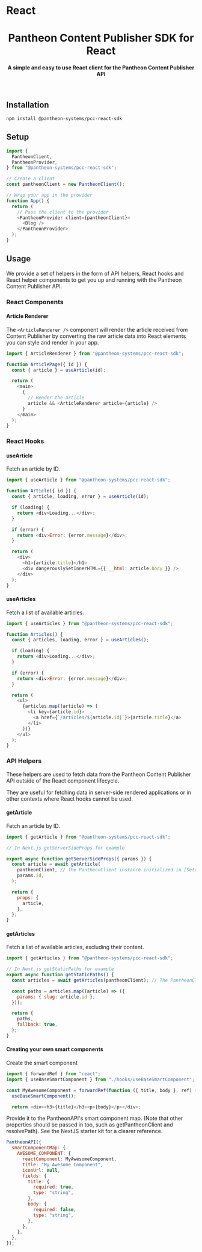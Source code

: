 # React

<div align="center">
	<h1>Pantheon Content Publisher SDK for React </h1>
	<p>
		<b>A simple and easy to use React client for the Pantheon Content Publisher API</b>
	</p>
	<br>
</div>

## Installation

```console
npm install @pantheon-systems/pcc-react-sdk
```

## Setup

```javascript
import {
  PantheonClient,
  PantheonProvider,
} from "@pantheon-systems/pcc-react-sdk";

// Create a client
const pantheonClient = new PantheonClient();

// Wrap your app in the provider
function App() {
  return (
    // Pass the client to the provider
    <PantheonProvider client={pantheonClient}>
      <Blog />
    </PantheonProvider>
  );
}
```

## Usage

We provide a set of helpers in the form of API helpers, React hooks and React
helper components to get you up and running with the Pantheon Content Publisher
API.

### React Components

#### Article Renderer

The `<ArticleRenderer />` component will render the article received from
Content Publisher by converting the raw article data into React elements you can
style and render in your app.

```javascript
import { ArticleRenderer } from "@pantheon-systems/pcc-react-sdk";

function ArticlePage({ id }) {
  const { article } = useArticle(id);

  return (
    <main>
      {
        // Render the article
        article && <ArticleRenderer article={article} />
      }
    </main>
  );
}
```

### React Hooks

#### useArticle

Fetch an article by ID.

```javascript
import { useArticle } from "@pantheon-systems/pcc-react-sdk";

function Article({ id }) {
  const { article, loading, error } = useArticle(id);

  if (loading) {
    return <div>Loading...</div>;
  }

  if (error) {
    return <div>Error: {error.message}</div>;
  }

  return (
    <div>
      <h1>{article.title}</h1>
      <div dangerouslySetInnerHTML={{ __html: article.body }} />
    </div>
  );
}
```

#### useArticles

Fetch a list of available articles.

```javascript
import { useArticles } from "@pantheon-systems/pcc-react-sdk";

function Articles() {
  const { articles, loading, error } = useArticles();

  if (loading) {
    return <div>Loading...</div>;
  }

  if (error) {
    return <div>Error: {error.message}</div>;
  }

  return (
    <ul>
      {articles.map((article) => (
        <li key={article.id}>
          <a href={`/articles/${article.id}`}>{article.title}</a>
        </li>
      ))}
    </ul>
  );
}
```

### API Helpers

These helpers are used to fetch data from the Pantheon Content Publisher API
outside of the React component lifecycle.

They are useful for fetching data in server-side rendered applications or in
other contexts where React hooks cannot be used.

#### getArticle

Fetch an article by ID.

```javascript
import { getArticle } from "@pantheon-systems/pcc-react-sdk";

// In Next.js getServerSideProps for example

export async function getServerSideProps({ params }) {
  const article = await getArticle(
    pantheonClient, // The PantheonClient instance initialized in [Setup](#Setup)
    params.id,
  );

  return {
    props: {
      article,
    },
  };
}
```

#### getArticles

Fetch a list of available articles, excluding their content.

```javascript
import { getArticles } from "@pantheon-systems/pcc-react-sdk";

// In Next.js getStaticPaths for example
export async function getStaticPaths() {
  const articles = await getArticles(pantheonClient); // The PantheonClient instance initialized in [Setup](#Setup)

  const paths = articles.map((article) => ({
    params: { slug: article.id },
  }));

  return {
    paths,
    fallback: true,
  };
}
```

#### Creating your own smart components

Create the smart component

```javascript
import { forwardRef } from "react";
import { useBaseSmartComponent } from "./hooks/useBaseSmartComponent";

const MyAwesomeComponent = forwardRef(function ({ title, body }, ref) {
  useBaseSmartComponent();

  return <div><h3>{title}</h3><p>{body}</p></div>;
```

Provide it to the PantheonAPI's smart component map. (Note that other properties
should be passed in too, such as getPantheonClient and resolvePath). See the
NextJS starter kit for a clearer reference.

```javascript
PantheonAPI({
  smartComponentMap: {
    AWESOME_COMPONENT: {
      reactComponent: MyAwesomeComponent,
      title: "My Awesome Component",
      iconUrl: null,
      fields: {
        title: {
          required: true,
          type: "string",
        },
        body: {
          required: false,
          type: "string",
        },
      },
    },
  },
});
```
